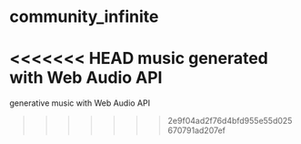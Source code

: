 # community_infinite
<<<<<<< HEAD
music generated with Web Audio API
=======
generative music with Web Audio API
>>>>>>> 2e9f04ad2f76d4bfd955e55d025670791ad207ef
